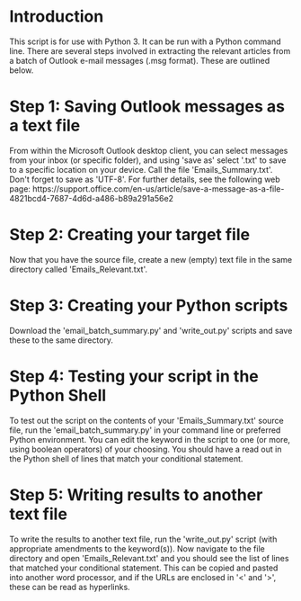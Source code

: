 <h1>Introduction</h1>
<p>This script is for use with Python 3. It can be run with a Python command line. There are several steps involved in extracting the relevant articles from a batch of Outlook e-mail messages (.msg format). These are outlined below.</p>

<h1>Step 1: Saving Outlook messages as a text file</h1>
<p>From within the Microsoft Outlook desktop client, you can select messages from your inbox (or specific folder), and using 'save as' select '.txt' to save to a specific location on your device. Call the file 'Emails_Summary.txt'. Don't forget to save as 'UTF-8'. For further details, see the following web page: https://support.office.com/en-us/article/save-a-message-as-a-file-4821bcd4-7687-4d6d-a486-b89a291a56e2</p>

<h1>Step 2: Creating your target file</h1>
<p>Now that you have the source file, create a new (empty) text file in the same directory called 'Emails_Relevant.txt'.</p>

<h1>Step 3: Creating your Python scripts</h1>
<p>Download the 'email_batch_summary.py' and 'write_out.py' scripts and save these to the same directory.</p>

<h1>Step 4: Testing your script in the Python Shell</h1>
<p>To test out the script on the contents of your 'Emails_Summary.txt' source file, run the 'email_batch_summary.py' in your command line or preferred Python environment. You can edit the keyword in the script to one (or more, using boolean operators) of your choosing. You should have a read out in the Python shell of lines that match your conditional statement.</p>

<h1>Step 5: Writing results to another text file</h1>
<p>To write the results to another text file, run the 'write_out.py' script (with appropriate amendments to the keyword(s)). Now navigate to the file directory and open 'Emails_Relevant.txt' and you should see the list of lines that matched your conditional statement. This can be copied and pasted into another word processor, and if the URLs are enclosed in '<' and '>', these can be read as hyperlinks.</p>
